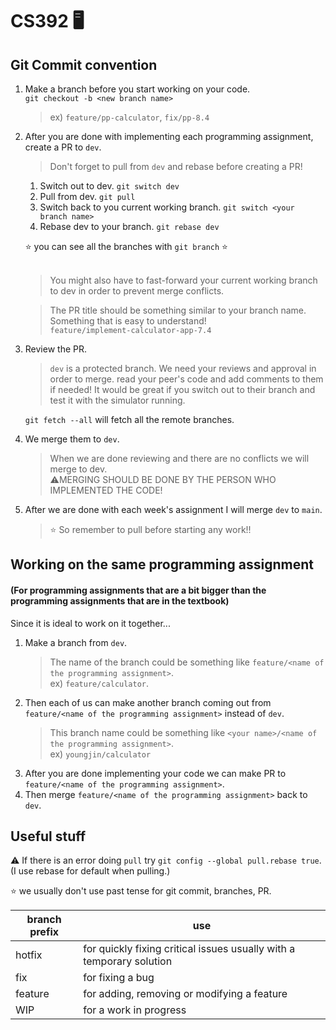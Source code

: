 # CS392 🖥️

## Git Commit convention
1. Make a branch before you start working on your code. <br>
``` git checkout -b <new branch name> ```
   > ex) ```feature/pp-calculator```, ```fix/pp-8.4```
2. After you are done with implementing each programming assignment, create a PR to ```dev```.
   > Don't forget to pull from ```dev``` and rebase before creating a PR!<br>
   1. Switch out to dev. ```git switch dev```
   2. Pull from dev. ```git pull```
   3. Switch back to you current working branch. ```git switch <your branch name>```
   4. Rebase dev to your branch. ```git rebase dev```

   ⭐ you can see all the branches with ```git branch``` ⭐ <br><br>
      
   > You might also have to fast-forward your current working branch to dev in order to prevent merge conflicts.
  
   > The PR title should be something similar to your branch name. Something that is easy to understand! <br>
  ```feature/implement-calculator-app-7.4```
   
3. Review the PR.
   > ```dev``` is a protected branch. We need your reviews and approval in order to merge.
   > read your peer's code and add comments to them if needed!
   > It would be great if you switch out to their branch and test it with the simulator running.
   
   ```git fetch --all``` will fetch all the remote branches.<br>
   
4. We merge them to ```dev```.
   > When we are done reviewing and there are no conflicts we will merge to dev. <br>
   > ⚠️MERGING SHOULD BE DONE BY THE PERSON WHO IMPLEMENTED THE CODE!

5. After we are done with each week's assignment I will merge ```dev``` to ```main```.
   > ⭐ So remember to pull before starting any work!!
   

## Working on the same programming assignment

#### (For programming assignments that are a bit bigger than the programming assignments that are in the textbook) <br>
Since it is ideal to work on it together...
1. Make a branch from ```dev```.
   > The name of the branch could be something like ```feature/<name of the programming assignment>```. <br>
   > ex) ```feature/calculator```.
2. Then each of us can make another branch coming out from ```feature/<name of the programming assignment>``` instead of ```dev```.
   > This branch name could be something like ```<your name>/<name of the programming assignment>```. <br>
   > ex) ```youngjin/calculator```
3. After you are done implementing your code we can make PR to ```feature/<name of the programming assignment>```.
4. Then merge ```feature/<name of the programming assignment>``` back to ```dev```.

## Useful stuff
⚠️ If there is an error doing ```pull``` try ```git config --global pull.rebase true```. <br>
(I use rebase for default when pulling.)

⭐ we usually don't use past tense for git commit, branches, PR.
  
|branch prefix| use|
|--|--|
|hotfix|	for quickly fixing critical issues usually with a temporary solution|
|fix|	for fixing a bug|
|feature|	for adding, removing or modifying a feature|
|WIP|	for a work in progress|

